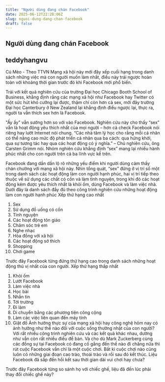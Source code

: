 ```yaml
---
title: "Người dùng đang chán Facebook"
date: 2025-06-12T22:28:06Z
slug: nguoi-dung-dang-chan-facebook
draft: false
---
```


## Người dùng đang chán Facebook

## teddyhangvu

Cú Mèo - Theo TTVN
Mạng xã hội này mới đây xếp cuối hạng trong danh sách những việc mà con người muốn làm nhất, điều này trái ngược hoàn toàn với khoảng thời gian trước đó khi Facebook mới phổ biến.

Trái với kết quả nghiên cứu của trường Đại học Chicago Booth School of Business, khẳng định rằng các mạng xã hội như Facebook hay Twitter có một sức hút khó cưỡng lại được, thậm chí còn hơn cả sex, mới đây trường Đại học Canterbury ở New Zealand lại khẳng định điều ngược lại, thực ra, người ta vẫn thích sex hơn là Facebook.
 
​"Ấy ấy" vẫn sướng hơn so với vào Facebook.​ 
Nghiên cứu này cho thấy “sex” vẫn là hoạt động yêu thích nhất của mọi người – hơn cả check Facebook nói riêng hay lướt Internet nói chung. “Các nhà tâm lý học cho rằng mỗi cá nhân có thể nâng cao mức độ phát triển cá nhân qua ba cách: qua hứng khởi, qua sự tương tác hay qua các hoạt động có ý nghĩa.” – Chủ nghiên cứu, ông Carsten Grimm nói. Nhóm nghiên cứu khẳng định “sex” mang lại nhiều hành phúc nhất cho con người trên cả ba lĩnh vực kể trên.
 
​Facebook đang dần dần lộ rõ những yếu điểm khi người dùng cảm thấy chán chường với mạng xã hội này.​ 
Nhìn tổng quát, “sex” đứng ở vị trí số một trong danh sách các hoạt động làm con người hạnh phúc, hai vị trí tiếp theo thuộc về sử dụng các chất có cồn và làm tình nguyện, trong khi đó các hoạt động kém được yêu thích nhất là khỏi ốm, dùng Facebook và làm việc nhà.
Dưới đây là danh sách đầy đủ theo công trình nghiên cứu những hoạt động làm con người hạnh phúc
Xếp thứ hạng cao nhất
1. Sex
2. Sử dụng đồ uống có cồn
3. Tình nguyện
4. Các hoạt động tôn giáo
5. Chăm sóc trẻ em
6. Nghe nhạc
7. Hòa đồng với xã hội
8. Các hoạt động sở thích
9. Shopping
10. Chơi game
 
​Trước đây Facebook từng đứng thứ hạng cao trong danh sách những hoạt động thú vị nhất của con người.​ 
Xếp thứ hạng thấp nhất
1. Khỏi ốm
2. Lướt Facebook
3. Làm việc nhà
4. Học bài
5. Nhắn tin
6. Tới trường
7. Đi làm
8. Di chuyển bằng các phương tiện công cộng
9. Làm các việc liên quan đến máy tính
10. Giặt đồ
Ảnh hưởng thực sự của mạng xã hội hay công nghệ hôm nay có ảnh hưởng như thế nào đối với cuộc sống thường nhật của con người? Với rất nhiều công trình nghiên cứu và các kết quả khác nhau, dường như vẫn còn rất nhiều điều để bàn. Và cho dù Mark Zuckerberg cùng các đồng sự tại Facebook có đang cố gắng đến thế nào đi chăng nữa thì rút cuộc Facebook vẫn chỉ là một cuộc chơi. Bất kì cuộc chơi nào cũng luôn có những giai đoạn cao trào, thoái trào và rồi sau đó kết thúc. Liệu Facebook đã sắp đến hồi kết sau thời gian dài vui chơi hay chưa?
 
​Trước đây Facebook từng so sánh họ với chiếc ghế, liệu đã đến lúc phải thay đổi chiếc ghế này?​